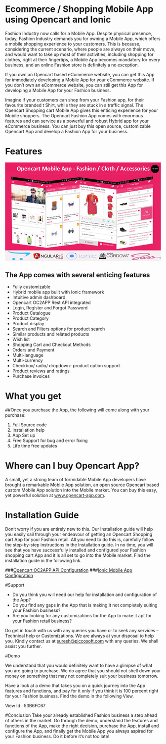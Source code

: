 # Ecommerce / Shopping Mobile App using Opencart and Ionic 



Fashion Industry now calls for a Mobile App. Despite physical presence, today, Fashion Industry demands you for owning a Mobile App, which offers a mobile shopping experience to your customers. This is because, considering the current scenario, where people are always on their move, and would want to take up most of their activities, including shopping for clothes, right at their fingertips, a Mobile App becomes mandatory for every business, and an online Fashion store is definitely a no exception.  

If you own an Opencart based eCommerce website, you can get this App for immediately developing a Mobile App for your eCommerce website. If you don’t own an eCommerce website, you can still get this App for developing a Mobile App for your Fashion business. 

Imagine if your customers can shop from your Fashion app, for their favourite branded t Shirt, while they are stuck in a traffic signal. The Opencart Shopping cart Mobile App gives this enticing experience for your Mobile shoppers. 
The Opencart Fashion App comes with enormous features and can service as a powerful and robust Hybrid app for your eCommerce business. You can just buy this open source, customizable Opencart App and develop a Fashion App for your business. 

#  Features

![alt text](/img/banner.png "Opencart App Features")



## The App comes with several enticing features 

* Fully customizable 
* Hybrid mobile app built with Ionic framework 
* Intuitive admin dashboard
* Opencart OC2APP Rest API integrated 
* Login, Register and Forgot Password
* Product Catalogue
* Product Category
* Product display
* Search and Filters options for product search
* Similar products and related products 
* Wish list 
* Shopping Cart and Checkout Methods 
* Orders and Payment 
* Multi-language 
* Multi-currency
* Checkbox/ radio/ dropdown- product option support 
* Product reviews and ratings 
* Purchase invoices 

# What you get
##Once you purchase the App, the following will come along with your purchase:
1. Full Source code
2. Installation help
3. App Set up
4. Free Support for bug and error fixing
5. Life time free updates

# Where can I buy Opencart App?

A small, yet a strong team of formidable Mobile App developers have brought a remarkable Mobile App solution, an open source Opencart based custom Mobile App solution into the Mobile market. You can buy this easy, yet powerful solution at www.opencart-app.com.

# Installation Guide

Don’t worry if you are entirely new to this. Our Installation guide will help you easily sail through your endeavour of getting an Opencart Shopping cart App for your Fashion retail. All you need to do this is, carefully follow the step-by-step instructions in the Installation guide. In no time, you will see that you have successfully installed and configured your Fashion shopping cart App and it is all set to go into the Mobile market. Find the installation guide in the following link. 

###[Opencart OC2APP API Configuration](https://github.com/developersuresh/opencart-ionic-mobile-app/tree/master/Opencart%20API%20Configuration)
###[Ionic Mobile App Configuration](https://github.com/developersuresh/opencart-ionic-mobile-app/tree/master/Ionic%20App%20Configuration)

#Support

* Do you think you will need our help for installation and configuration of the App?
* Do you find any gaps in the App that is making it not completely suiting your Fashion business?
* Are you looking for any customizations for the App to make it apt for your Fashion retail business?

Do get in touch with us with any queries you have or to seek any services – Technical help or Customizations. We are always at your disposal to help you. Kindly contact us at suresh@piccosoft.com with any queries. We shall assist you further. 

#Demo

We understand that you would definitely want to have a glimpse of what you are going to purchase. We do agree that you should not shell down your money on something that may not completely suit your business tomorrow. 

Have a look at a demo that takes you on a quick journey into the App features and functions, and pay for it only if you think it is 100 percent right for your Fashion business. Find the demo in the following View. 

View Id : 53B6FC67

#Conclusion
Take your already established Fashion business a step ahead of others in the market. 
Go through the demo, understand the features and functions of the App, make the right decision, purchase the App, install and configure the App, and finally get the Mobile App you always aspired for your Fashion business. 
Do it before it’s not too late!
